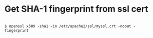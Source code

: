 # Get SHA-1 fingerprint from ssl cert

```text

$ openssl x509 -sha1 -in /etc/apache2/ssl/myssl.crt -noout -fingerprint
```

